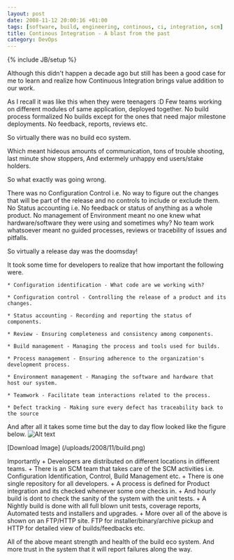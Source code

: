 ```yaml
---
layout: post
date: 2008-11-12 20:00:16 +01:00
tags: [software, build, engineering, continous, ci, integration, scm]
title: Continous Integration - A blast from the past
category: DevOps
---
```

{% include JB/setup %}

Although this didn't happen a decade ago but still has been a good case for me to learn and realize how Continuous Integration brings value addition to our work.

As I recall it was like this when they were teenagers :D
Few teams working on different modules of same application, deployed together.
No build process formalized
No builds except for the ones that need major milestone deployments.
No feedback, reports, reviews etc.

So virtually there was no build eco system.

Which meant hideous amounts of communication, tons of trouble shooting, last minute show stoppers, And extermely unhappy end users/stake holders.

So what exactly was going wrong.

There was no Configuration Control i.e. No way to figure out the changes that will be part of the release and no controls to include or exclude them.
No Status accounting i.e. No feedback or status of anything as a whole product.
No management of Environment meant no one knew what hardware/software they were using and sometimes why?
No team work whatsoever meant no guided processes, reviews or tracebility of issues and pitfalls.

So virtually a release day was the doomsday!


It took some time for developers to realize that how important the following were.
    
    * Configuration identification - What code are we working with?

    * Configuration control - Controlling the release of a product and its changes.

    * Status accounting - Recording and reporting the status of components.

    * Review - Ensuring completeness and consistency among components.

    * Build management - Managing the process and tools used for builds.

    * Process management - Ensuring adherence to the organization's development process.

    * Environment management - Managing the software and hardware that host our system.

    * Teamwork - Facilitate team interactions related to the process.

    * Defect tracking - Making sure every defect has traceability back to the source

And after all it takes some time but the day to day flow looked like the figure below.
![Alt text](/uploads/2008/11/build-300x221.png)

[Download Image] (/uploads/2008/11/build.png)

Importantly
	+ Developers are distributed on different locations in different teams.
	+ There is an SCM team that takes care of the SCM activities i.e. Configuration Identification, Control, Build Management etc.
	+ There is one single repository for all developers.
	+ A process is defined for Product integration and its checked whenever some one checks in.
	+ And hourly build is dont to check the sanity of the system with the unit tests.
	+ A Nightly build is done with all full blown unit tests, coverage reports, Automated tests and installers and upgrades.
	+ More over all of the above is shown on an FTP/HTTP site. FTP for installer/binary/archive pickup and HTTP for detailed view of builds/feedbacks etc.

All of the above meant strength and health of the build eco system. And more trust in the system that it will report failures along the way.
